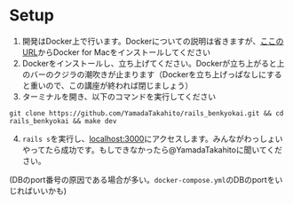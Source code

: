 # Setup

1. 開発はDocker上で行います。Dockerについての説明は省きますが、[ここのURL](https://store.docker.com/editions/community/docker-ce-desktop-mac)からDocker for Macをインストールしてください
2. Dockerをインストールし、立ち上げてください。Dockerが立ち上がると上のバーのクジラの潮吹きが止まります（Dockerを立ち上げっぱなしにすると重いので、この講座が終われば閉じましょう）
3. ターミナルを開き、以下のコマンドを実行してください

  `git clone https://github.com/YamadaTakahito/rails_benkyokai.git && cd rails_benkyokai && make dev`

4. `rails s`を実行し、[localhost:3000](http://localhost:3000/)にアクセスします。みんながわっしょいやってたら成功です。もしできなかったら@YamadaTakahitoに聞いてください。

(DBのport番号の原因である場合が多い。`docker-compose.yml`のDBのportをいじればいいかも)

